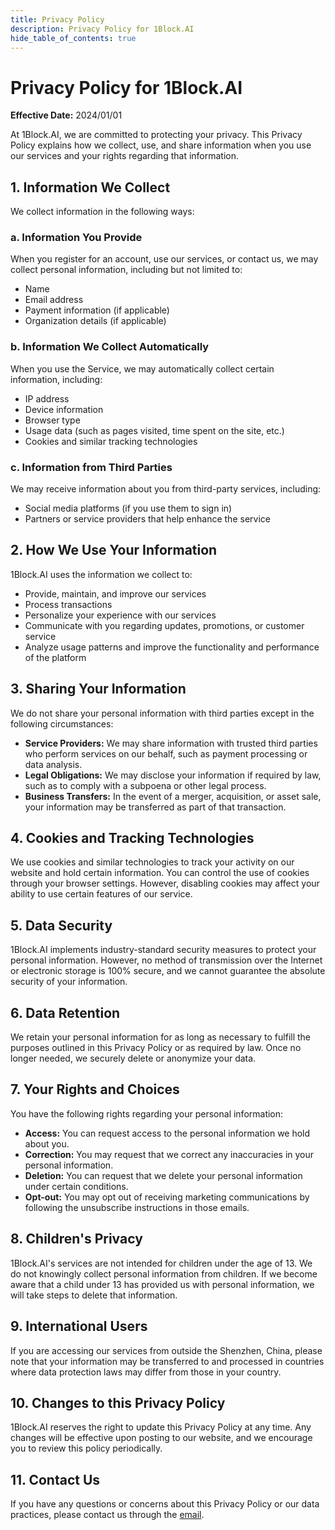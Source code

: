 ```yaml
---
title: Privacy Policy
description: Privacy Policy for 1Block.AI
hide_table_of_contents: true
---
```


# Privacy Policy for 1Block.AI

**Effective Date:** 2024/01/01

At 1Block.AI, we are committed to protecting your privacy. This Privacy Policy explains how we collect, use, and share information when you use our services and your rights regarding that information.

## 1. Information We Collect

We collect information in the following ways:

### a. Information You Provide
When you register for an account, use our services, or contact us, we may collect personal information, including but not limited to:
- Name
- Email address
- Payment information (if applicable)
- Organization details (if applicable)

### b. Information We Collect Automatically
When you use the Service, we may automatically collect certain information, including:
- IP address
- Device information
- Browser type
- Usage data (such as pages visited, time spent on the site, etc.)
- Cookies and similar tracking technologies

### c. Information from Third Parties
We may receive information about you from third-party services, including:
- Social media platforms (if you use them to sign in)
- Partners or service providers that help enhance the service

## 2. How We Use Your Information

1Block.AI uses the information we collect to:
- Provide, maintain, and improve our services
- Process transactions
- Personalize your experience with our services
- Communicate with you regarding updates, promotions, or customer service
- Analyze usage patterns and improve the functionality and performance of the platform

## 3. Sharing Your Information

We do not share your personal information with third parties except in the following circumstances:
- **Service Providers:** We may share information with trusted third parties who perform services on our behalf, such as payment processing or data analysis.
- **Legal Obligations:** We may disclose your information if required by law, such as to comply with a subpoena or other legal process.
- **Business Transfers:** In the event of a merger, acquisition, or asset sale, your information may be transferred as part of that transaction.

## 4. Cookies and Tracking Technologies

We use cookies and similar technologies to track your activity on our website and hold certain information. You can control the use of cookies through your browser settings. However, disabling cookies may affect your ability to use certain features of our service.

## 5. Data Security

1Block.AI implements industry-standard security measures to protect your personal information. However, no method of transmission over the Internet or electronic storage is 100% secure, and we cannot guarantee the absolute security of your information.

## 6. Data Retention

We retain your personal information for as long as necessary to fulfill the purposes outlined in this Privacy Policy or as required by law. Once no longer needed, we securely delete or anonymize your data.

## 7. Your Rights and Choices

You have the following rights regarding your personal information:
- **Access:** You can request access to the personal information we hold about you.
- **Correction:** You may request that we correct any inaccuracies in your personal information.
- **Deletion:** You can request that we delete your personal information under certain conditions.
- **Opt-out:** You may opt out of receiving marketing communications by following the unsubscribe instructions in those emails.

## 8. Children's Privacy

1Block.AI's services are not intended for children under the age of 13. We do not knowingly collect personal information from children. If we become aware that a child under 13 has provided us with personal information, we will take steps to delete that information.

## 9. International Users

If you are accessing our services from outside the Shenzhen, China, please note that your information may be transferred to and processed in countries where data protection laws may differ from those in your country.

## 10. Changes to this Privacy Policy

1Block.AI reserves the right to update this Privacy Policy at any time. Any changes will be effective upon posting to our website, and we encourage you to review this policy periodically.

## 11. Contact Us

If you have any questions or concerns about this Privacy Policy or our data practices, please contact us through the [email](mailto:legal@1block.ai).
